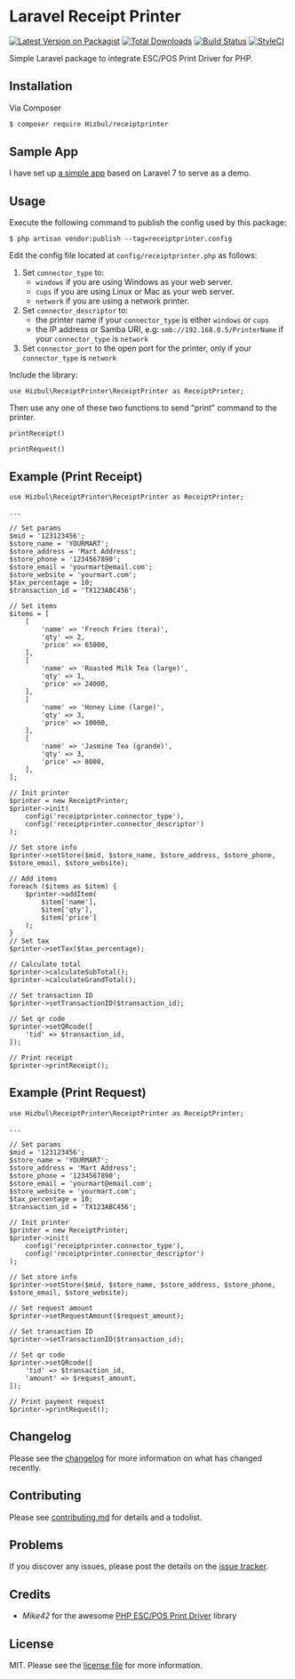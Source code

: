 # Laravel Receipt Printer

[![Latest Version on Packagist][ico-version]][link-packagist]
[![Total Downloads][ico-downloads]][link-downloads]
[![Build Status][ico-travis]][link-travis]
[![StyleCI][ico-styleci]][link-styleci]

Simple Laravel package to integrate ESC/POS Print Driver for PHP.

## Installation

Via Composer

``` bash
$ composer require Hizbul/receiptprinter
```

## Sample App

I have set up [a simple app](https://github.com/Hizbul/receipt-printer-example) based on Laravel 7 to serve as a demo.

## Usage

Execute the following command to publish the config used by this package:

```
$ php artisan vendor:publish --tag=receiptprinter.config
```

Edit the config file located at `config/receiptprinter.php` as follows:

1. Set `connector_type` to:
    - `windows` if you are using Windows as your web server.
    - `cups` if you are using Linux or Mac as your web server.
    - `network` if you are using a network printer.
2. Set `connector_descriptor` to:
    - the printer name if your `connector_type` is either `windows` or `cups`
    - the IP address or Samba URI, e.g: `smb://192.168.0.5/PrinterName` if your `connector_type` is `network`
3. Set `connector_port` to the open port for the printer, only if your `connector_type` is `network`

Include the library:

```
use Hizbul\ReceiptPrinter\ReceiptPrinter as ReceiptPrinter;
```

Then use any one of these two functions to send "print" command to the printer.

```
printReceipt()
```

```
printRequest()
```

## Example (Print Receipt)

```
use Hizbul\ReceiptPrinter\ReceiptPrinter as ReceiptPrinter;

...

// Set params
$mid = '123123456';
$store_name = 'YOURMART';
$store_address = 'Mart Address';
$store_phone = '1234567890';
$store_email = 'yourmart@email.com';
$store_website = 'yourmart.com';
$tax_percentage = 10;
$transaction_id = 'TX123ABC456';

// Set items
$items = [
    [
        'name' => 'French Fries (tera)',
        'qty' => 2,
        'price' => 65000,
    ],
    [
        'name' => 'Roasted Milk Tea (large)',
        'qty' => 1,
        'price' => 24000,
    ],
    [
        'name' => 'Honey Lime (large)',
        'qty' => 3,
        'price' => 10000,
    ],
    [
        'name' => 'Jasmine Tea (grande)',
        'qty' => 3,
        'price' => 8000,
    ],
];

// Init printer
$printer = new ReceiptPrinter;
$printer->init(
    config('receiptprinter.connector_type'),
    config('receiptprinter.connector_descriptor')
);

// Set store info
$printer->setStore($mid, $store_name, $store_address, $store_phone, $store_email, $store_website);

// Add items
foreach ($items as $item) {
    $printer->addItem(
        $item['name'],
        $item['qty'],
        $item['price']
    );
}
// Set tax
$printer->setTax($tax_percentage);

// Calculate total
$printer->calculateSubTotal();
$printer->calculateGrandTotal();

// Set transaction ID
$printer->setTransactionID($transaction_id);

// Set qr code
$printer->setQRcode([
    'tid' => $transaction_id,
]);

// Print receipt
$printer->printReceipt();
```

## Example (Print Request)

```
use Hizbul\ReceiptPrinter\ReceiptPrinter as ReceiptPrinter;

...

// Set params
$mid = '123123456';
$store_name = 'YOURMART';
$store_address = 'Mart Address';
$store_phone = '1234567890';
$store_email = 'yourmart@email.com';
$store_website = 'yourmart.com';
$tax_percentage = 10;
$transaction_id = 'TX123ABC456';

// Init printer
$printer = new ReceiptPrinter;
$printer->init(
    config('receiptprinter.connector_type'),
    config('receiptprinter.connector_descriptor')
);

// Set store info
$printer->setStore($mid, $store_name, $store_address, $store_phone, $store_email, $store_website);

// Set request amount
$printer->setRequestAmount($request_amount);

// Set transaction ID
$printer->setTransactionID($transaction_id);

// Set qr code
$printer->setQRcode([
    'tid' => $transaction_id,
    'amount' => $request_amount,
]);

// Print payment request
$printer->printRequest();
```

## Changelog

Please see the [changelog](changelog.md) for more information on what has changed recently.

## Contributing

Please see [contributing.md](contributing.md) for details and a todolist.

## Problems

If you discover any issues, please post the details on the [issue tracker](https://github.com/Hizbul/receipt-printer/issues).

## Credits

- *Mike42* for the awesome [PHP ESC/POS Print Driver](https://github.com/mike42/escpos-php "PHP ESC/POS Print Driver") library

## License

MIT. Please see the [license file](license.md) for more information.

[ico-version]: https://img.shields.io/packagist/v/Hizbul/receiptprinter.svg?style=flat-square
[ico-downloads]: https://img.shields.io/packagist/dt/Hizbul/receiptprinter.svg?style=flat-square
[ico-travis]: https://img.shields.io/travis/Hizbul/receiptprinter/master.svg?style=flat-square
[ico-styleci]: https://styleci.io/repos/12345678/shield

[link-packagist]: https://packagist.org/packages/Hizbul/receiptprinter
[link-downloads]: https://packagist.org/packages/Hizbul/receiptprinter
[link-travis]: https://travis-ci.org/Hizbul/receiptprinter
[link-styleci]: https://styleci.io/repos/12345678
[link-author]: https://github.com/Hizbul
[link-contributors]: ../../contributors
